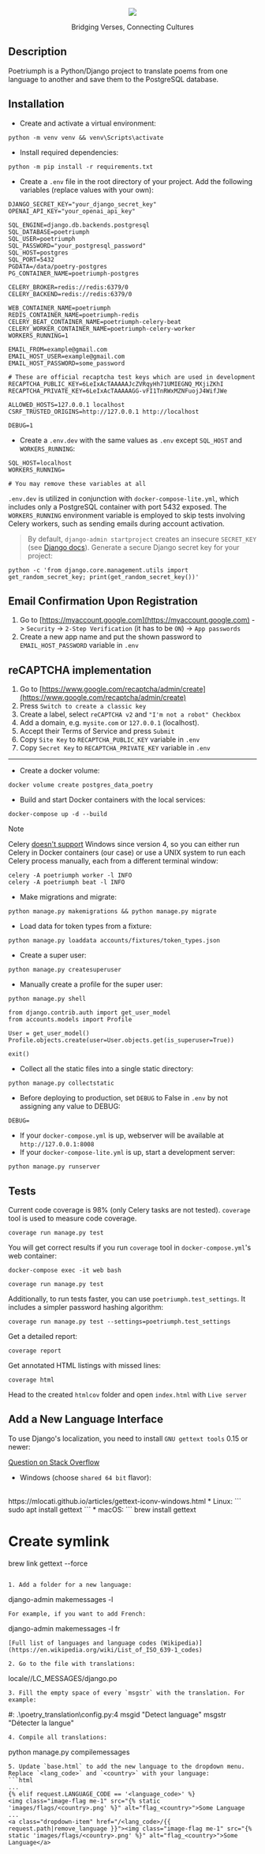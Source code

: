 <div align = "center">

<img src="./static/images/logo_white.png"></img>

<p>Bridging Verses, Connecting Cultures</p>

</div>


## Description
Poetriumph is a Python/Django project to translate poems from one language to another and save them to the PostgreSQL database.


## Installation
* Create and activate a virtual environment:
```
python -m venv venv && venv\Scripts\activate
```
* Install required dependencies:
```
python -m pip install -r requirements.txt
```
* Create a `.env` file in the root directory of your project. Add the following variables (replace values with your own):
```
DJANGO_SECRET_KEY="your_django_secret_key"
OPENAI_API_KEY="your_openai_api_key"

SQL_ENGINE=django.db.backends.postgresql
SQL_DATABASE=poetriumph
SQL_USER=poetriumph
SQL_PASSWORD="your_postgresql_password"
SQL_HOST=postgres
SQL_PORT=5432
PGDATA=/data/poetry-postgres
PG_CONTAINER_NAME=poetriumph-postgres

CELERY_BROKER=redis://redis:6379/0
CELERY_BACKEND=redis://redis:6379/0

WEB_CONTAINER_NAME=poetriumph
REDIS_CONTAINER_NAME=poetriumph-redis
CELERY_BEAT_CONTAINER_NAME=poetriumph-celery-beat
CELERY_WORKER_CONTAINER_NAME=poetriumph-celery-worker
WORKERS_RUNNING=1

EMAIL_FROM=example@gmail.com
EMAIL_HOST_USER=example@gmail.com
EMAIL_HOST_PASSWORD=some_password

# These are official recaptcha test keys which are used in development
RECAPTCHA_PUBLIC_KEY=6LeIxAcTAAAAAJcZVRqyHh71UMIEGNQ_MXjiZKhI
RECAPTCHA_PRIVATE_KEY=6LeIxAcTAAAAAGG-vFI1TnRWxMZNFuojJ4WifJWe

ALLOWED_HOSTS=127.0.0.1 localhost
CSRF_TRUSTED_ORIGINS=http://127.0.0.1 http://localhost

DEBUG=1
```
* Create a `.env.dev` with the same values as `.env` except `SQL_HOST` and `WORKERS_RUNNING`:
```
SQL_HOST=localhost
WORKERS_RUNNING=

# You may remove these variables at all
```
`.env.dev` is utilized in conjunction with `docker-compose-lite.yml`, which includes only a PostgreSQL container with port 5432 exposed. The `WORKERS_RUNNING` environment variable is employed to skip tests involving Celery workers, such as sending emails during account activation.

> By default, `django-admin startproject` creates an insecure `SECRET_KEY` (see [Django docs](https://docs.djangoproject.com/en/5.0/ref/checks/#:~:text=connections%20to%20HTTPS.-,security.W009,-%3A%20Your%20SECRET_KEY%20has)). Generate a secure Django secret key for your project:
```
python -c 'from django.core.management.utils import get_random_secret_key; print(get_random_secret_key())'
```


## Email Confirmation Upon Registration
1. Go to [https://myaccount.google.com](https://myaccount.google.com) -> `Security` -> `2-Step Verification` (it has to be `ON`) -> `App passwords`
2. Create a new app name and put the shown password to `EMAIL_HOST_PASSWORD` variable in `.env`


## reCAPTCHA implementation
1. Go to [https://www.google.com/recaptcha/admin/create](https://www.google.com/recaptcha/admin/create)
1. Press `Switch to create a classic key`
1. Create a label, select `reCAPTCHA v2` and `"I'm not a robot" Checkbox`
1. Add a domain, e.g. `mysite.com` or `127.0.0.1` (localhost).
1. Accept their Terms of Service and press `Submit`
1. Copy `Site Key` to `RECAPTCHA_PUBLIC_KEY` variable in `.env`
1. Copy `Secret Key` to `RECAPTCHA_PRIVATE_KEY` variable in `.env`
___
* Create a docker volume:
```
docker volume create postgres_data_poetry
```
* Build and start Docker containers with the local services:
```
docker-compose up -d --build
```

> [!NOTE]  
> Celery [doesn't support](https://docs.celeryq.dev/en/stable/faq.html#does-celery-support-windows) Windows since version 4, so you can either run Celery in Docker containers (our case) or use a UNIX system to run each Celery process manually, each from a different terminal window:
```
celery -A poetriumph worker -l INFO
celery -A poetriumph beat -l INFO
```

* Make migrations and migrate:
```
python manage.py makemigrations && python manage.py migrate
```
* Load data for token types from a fixture:
```
python manage.py loaddata accounts/fixtures/token_types.json
``` 
* Create a super user:
```
python manage.py createsuperuser
```
* Manually create a profile for the super user:
```
python manage.py shell
```
```
from django.contrib.auth import get_user_model
from accounts.models import Profile

User = get_user_model()
Profile.objects.create(user=User.objects.get(is_superuser=True))

exit()
```
* Collect all the static files into a single static directory:
```
python manage.py collectstatic
```
* Before deploying to production, set `DEBUG` to False in `.env` by not assigning any value to DEBUG:
```
DEBUG=
```
* If your `docker-compose.yml` is up, webserver will be available at `http://127.0.0.1:8008`
* If your `docker-compose-lite.yml` is up, start a development server:
```
python manage.py runserver
```


## Tests
Current code coverage is 98% (only Celery tasks are not tested). `coverage` tool is used to measure code coverage.
```
coverage run manage.py test
```
You will get correct results if you run `coverage` tool in `docker-compose.yml`'s web container:
```
docker-compose exec -it web bash
```
```
coverage run manage.py test
```
Additionally, to run tests faster, you can use `poetriumph.test_settings`. It includes a simpler password hashing algorithm:
```
coverage run manage.py test --settings=poetriumph.test_settings
```
Get a detailed report:
```
coverage report
```
Get annotated HTML listings with missed lines:
```
coverage html
```
Head to the created `htmlcov` folder and open `index.html` with `Live server`


## Add a New Language Interface
To use Django's localization, you need to install `GNU gettext tools` 0.15 or newer:

[Question on Stack Overflow](https://stackoverflow.com/questions/35101850/cant-find-msguniq-make-sure-you-have-gnu-gettext-tools-0-15-or-newer-installed)

* Windows (choose `shared 64 bit` flavor):
<br>
https://mlocati.github.io/articles/gettext-iconv-windows.html
* Linux:
```
sudo apt install gettext
```
* macOS:
```
brew install gettext

# Create symlink
brew link gettext --force
```

1. Add a folder for a new language:
```
django-admin makemessages -l <language-code>
```
For example, if you want to add French:
```
django-admin makemessages -l fr
```
[Full list of languages and language codes (Wikipedia)](https://en.wikipedia.org/wiki/List_of_ISO_639-1_codes)

2. Go to the file with translations:
```
locale/<language-code>/LC_MESSAGES/django.po
```
3. Fill the empty space of every `msgstr` with the translation. For example:
```
#: .\poetry_translation\config.py:4
msgid "Detect language"
msgstr "Détecter la langue"
```
4. Compile all translations:
```
python manage.py compilemessages
```
5. Update `base.html` to add the new language to the dropdown menu. Replace `<lang_code>` and `<country>` with your language:
```html
...
{% elif request.LANGUAGE_CODE == '<language_code>' %}
<img class="image-flag me-1" src="{% static 'images/flags/<country>.png' %}" alt="flag_<country>">Some Language
...
<a class="dropdown-item" href="/<lang_code>/{{ request.path|remove_language }}"><img class="image-flag me-1" src="{% static 'images/flags/<country>.png' %}" alt="flag_<country>">Some Language</a>
```